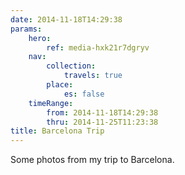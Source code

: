 ```yaml
---
date: 2014-11-18T14:29:38
params:
    hero:
        ref: media-hxk21r7dgryv
    nav:
        collection:
            travels: true
        place:
            es: false
    timeRange:
        from: 2014-11-18T14:29:38
        thru: 2014-11-25T11:23:38
title: Barcelona Trip
---
```


Some photos from my trip to Barcelona.
